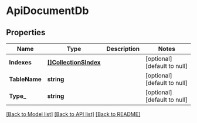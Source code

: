 # ApiDocumentDb

## Properties
Name | Type | Description | Notes
------------ | ------------- | ------------- | -------------
**Indexes** | [**[]CollectionSIndex**](collection.SIndex.md) |  | [optional] [default to null]
**TableName** | **string** |  | [optional] [default to null]
**Type_** | **string** |  | [optional] [default to null]

[[Back to Model list]](../README.md#documentation-for-models) [[Back to API list]](../README.md#documentation-for-api-endpoints) [[Back to README]](../README.md)


